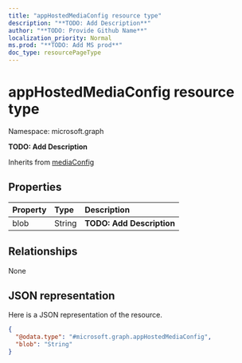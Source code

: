 ```yaml
---
title: "appHostedMediaConfig resource type"
description: "**TODO: Add Description**"
author: "**TODO: Provide Github Name**"
localization_priority: Normal
ms.prod: "**TODO: Add MS prod**"
doc_type: resourcePageType
---
```


# appHostedMediaConfig resource type


Namespace: microsoft.graph

**TODO: Add Description**


Inherits from [mediaConfig](../resources/mediaconfig.md)

## Properties
|Property|Type|Description|
|:---|:---|:---|
|blob|String|**TODO: Add Description**|

## Relationships
None

## JSON representation
Here is a JSON representation of the resource.
<!-- {
  "blockType": "resource",
  "@odata.type": "microsoft.graph.appHostedMediaConfig"
}
-->
``` json
{
  "@odata.type": "#microsoft.graph.appHostedMediaConfig",
  "blob": "String"
}
```

